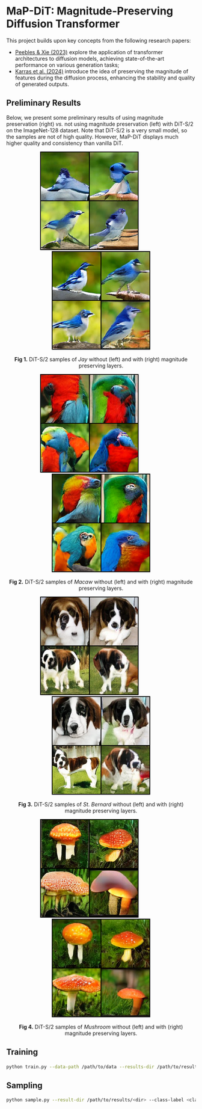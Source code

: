 # MaP-DiT: Magnitude-Preserving Diffusion Transformer
This project builds upon key concepts from the following research papers:
 - [Peebles & Xie (2023)](https://arxiv.org/abs/2212.09748) explore the application of transformer architectures to diffusion models, achieving state-of-the-art performance on various generation tasks;
 - [Karras et al. (2024)](https://arxiv.org/abs/2312.02696) introduce the idea of preserving the magnitude of features during the diffusion process, enhancing the stability and quality of generated outputs.

## Preliminary Results

Below, we present some preliminary results of using magnitude preservation (right) _vs._ not using magnitude preservation (left) with DiT-S/2 on the ImageNet-128 dataset. Note that DiT-S/2 is a very small model, so the samples are not of high quality. However, MaP-DiT displays much higher quality and consistency than vanilla DiT.

<p align="center">
  <img src="visuals/nomp_s_17.png" />
  &nbsp; &nbsp; &nbsp; &nbsp; &nbsp; &nbsp; &nbsp; &nbsp;
  <img src="visuals/mp_s_17.png" />
  <p align="center"><b>Fig 1.</b> DiT-S/2 samples of <em>Jay</em> without (left) and with (right) magnitude preserving layers.</p>
</p>

<p align="center">
  <img src="visuals/nomp_s_88.png" />
  &nbsp; &nbsp; &nbsp; &nbsp; &nbsp; &nbsp; &nbsp; &nbsp;
  <img src="visuals/mp_s_88.png" />
  <p align="center"><b>Fig 2.</b> DiT-S/2 samples of <em>Macaw</em> without (left) and with (right) magnitude preserving layers.</p>
</p>

<p align="center">
  <img src="visuals/nomp_s_247.png" />
  &nbsp; &nbsp; &nbsp; &nbsp; &nbsp; &nbsp; &nbsp; &nbsp;
  <img src="visuals/mp_s_247.png" />
  <p align="center"><b>Fig 3.</b> DiT-S/2 samples of <em>St. Bernard</em> without (left) and with (right) magnitude preserving layers.</p>
</p>

<p align="center">
  <img src="visuals/nomp_s_947.png" />
  &nbsp; &nbsp; &nbsp; &nbsp; &nbsp; &nbsp; &nbsp; &nbsp;
  <img src="visuals/mp_s_947.png" />
  <p align="center"><b>Fig 4.</b> DiT-S/2 samples of <em>Mushroom</em> without (left) and with (right) magnitude preserving layers.</p>
</p>

## Training

```bash
python train.py --data-path /path/to/data --results-dir /path/to/results --model DiT-S/2 --num-steps 400_000 <map feature flags>
```

## Sampling

```bash
python sample.py --result-dir /path/to/results/<dir> --class-label <class label>
```
